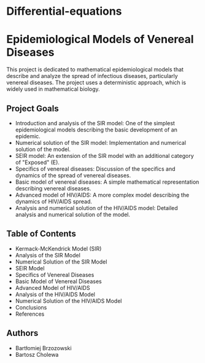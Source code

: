 # Differential-equations
# Epidemiological Models of Venereal Diseases
This project is dedicated to mathematical epidemiological models that describe and analyze the spread of infectious diseases, particularly venereal diseases. The project uses a deterministic approach, which is widely used in mathematical biology.
## Project Goals
- Introduction and analysis of the SIR model: One of the simplest epidemiological models describing the basic development of an epidemic.
- Numerical solution of the SIR model: Implementation and numerical solution of the model.
- SEIR model: An extension of the SIR model with an additional category of "Exposed" (E).
- Specifics of venereal diseases: Discussion of the specifics and dynamics of the spread of venereal diseases.
- Basic model of venereal diseases: A simple mathematical representation describing venereal diseases.
- Advanced model of HIV/AIDS: A more complex model describing the dynamics of HIV/AIDS spread.
- Analysis and numerical solution of the HIV/AIDS model: Detailed analysis and numerical solution of the model.
## Table of Contents
- Kermack-McKendrick Model (SIR)
- Analysis of the SIR Model
- Numerical Solution of the SIR Model
- SEIR Model
- Specifics of Venereal Diseases
- Basic Model of Venereal Diseases
- Advanced Model of HIV/AIDS
- Analysis of the HIV/AIDS Model
- Numerical Solution of the HIV/AIDS Model
- Conclusions
- References
## Authors
- Bartłomiej Brzozowski
- Bartosz Cholewa

